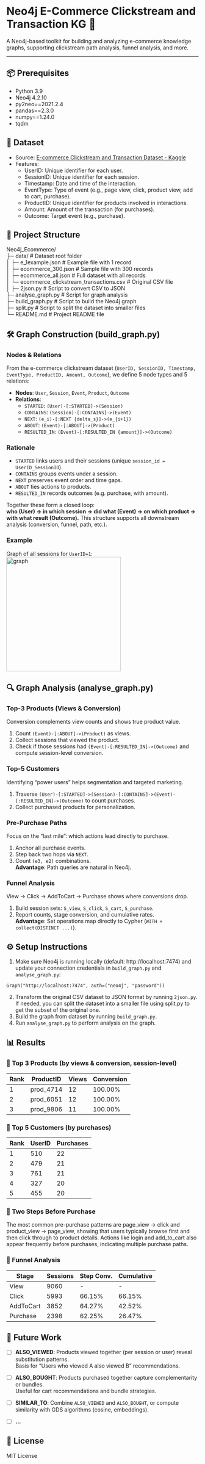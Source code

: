 # Neo4j E-Commerce Clickstream and Transaction KG 🛒

A Neo4j-based toolkit for building and analyzing e-commerce knowledge graphs, supporting clickstream path analysis, funnel analysis, and more.

---
## 📦 Prerequisites
- Python 3.9
- Neo4j 4.2.10
- py2neo==2021.2.4
- pandas==2.3.0
- numpy==1.24.0
- tqdm

##  📁 Dataset

+  Source:  [E-commerce Clickstream and Transaction Dataset - Kaggle](https://www.kaggle.com/datasets/waqi786/e-commerce-clickstream-and-transaction-dataset?)
+ Features:
  - UserID: Unique identifier for each user.
  - SessionID: Unique identifier for each session.
  - Timestamp: Date and time of the interaction.
  - EventType: Type of event (e.g., page view, click, product view, add to cart, purchase).
  - ProductID: Unique identifier for products involved in interactions.
  - Amount: Amount of the transaction (for purchases).
  - Outcome: Target event (e.g., purchase).

## 🚀 Project Structure
Neo4j_Ecommerce/  
├─ data/ # Dataset root folder  
│  ├─ e_1example.json # Example file with 1 record  
│  ├─ ecommerce_300.json  # Sample file with 300 records  
│  ├─ ecommerce_all.json  # Full dataset with all records  
│  └─ ecommerce_clickstream_transactions.csv  #  Original CSV file  
│
├─ 2json.py  # Script to convert CSV to JSON  
├─ analyse_graph.py  # Script for graph analysis  
├─ build_graph.py  # Script to build the Neo4j graph  
├─ split.py  # Script to split the dataset into smaller files  
└─ README.md  # Project README file

## 🛠️ Graph Construction (build_graph.py)
### Nodes & Relations
From the e-commerce clickstream dataset (`UserID, SessionID, Timestamp, EventType, ProductID, Amount, Outcome`), we define 5 node types and 5 relations:

- **Nodes**: `User`, `Session`, `Event`, `Product`, `Outcome`  
- **Relations**:  
  - `STARTED`: `(User)-[:STARTED]->(Session)`  
  - `CONTAINS`: `(Session)-[:CONTAINS]->(Event)`  
  - `NEXT`: `(e_i)-[:NEXT {delta_s}]->(e_{i+1})`  
  - `ABOUT`: `(Event)-[:ABOUT]->(Product)`  
  - `RESULTED_IN`: `(Event)-[:RESULTED_IN {amount}]->(Outcome)`  

### Rationale
- `STARTED` links users and their sessions (unique `session_id = UserID_SessionID`).  
- `CONTAINS` groups events under a session.  
- `NEXT` preserves event order and time gaps.  
- `ABOUT` ties actions to products.  
- `RESULTED_IN` records outcomes (e.g. purchase, with amount).  

Together these form a closed loop:  
**who (User) → in which session → did what (Event) → on which product → with what result (Outcome).**
This structure supports all downstream analysis (conversion, funnel, path, etc.).  

### Example
Graph of all sessions for `UserID=1`:
<img src="img/graph.svg" alt="graph" width="300"/>


## 🔍 Graph Analysis (analyse_graph.py)
### Top-3 Products (Views & Conversion)
Conversion complements view counts and shows true product value.  
1. Count `(Event)-[:ABOUT]->(Product)` as views.  
2. Collect sessions that viewed the product.  
3. Check if those sessions had `(Event)-[:RESULTED_IN]->(Outcome)` and compute session-level conversion.  
### Top-5 Customers
Identifying “power users” helps segmentation and targeted marketing.  
1. Traverse `(User)-[:STARTED]->(Session)-[:CONTAINS]->(Event)-[:RESULTED_IN]->(Outcome)` to count purchases.  
2. Collect purchased products for personalization.  

### Pre-Purchase Paths
Focus on the “last mile”: which actions lead directly to purchase.  
1. Anchor all purchase events.  
2. Step back two hops via `NEXT`.  
3. Count `(e3, e2)` combinations.  
**Advantage**: Path queries are natural in Neo4j.  

### Funnel Analysis
View → Click → AddToCart → Purchase shows where conversions drop.  
1. Build session sets: `S_view`, `S_click`, `S_cart`, `S_purchase`.  
2. Report counts, stage conversion, and cumulative rates.  
**Advantage**: Set operations map directly to Cypher (`WITH + collect(DISTINCT ...)`).

## ⚙️ Setup Instructions
1. Make sure Neo4j is running locally (default: http://localhost:7474)
and update your connection credentials in `build_graph.py` and `analyse_graph.py`:
```
Graph("http://localhost:7474", auth=("neo4j", "password"))
```
2. Transform the original CSV dataset to JSON format by running `2json.py`. 
If needed, you can split the dataset into a smaller file using split.py to get the subset of the original one.
3. Build the graph from dataset by running `build_graph.py`.
4. Run `analyse_graph.py` to perform analysis on the graph.

## 📊 Results
### 🎁 Top 3 Products (by views & conversion, session-level)

| Rank | ProductID | Views | Conversion |
|------|-----------|-------|------------|
| 1    | prod_4714 | 12    | 100.00%    |
| 2    | prod_6051 | 12    | 100.00%    |
| 3    | prod_9806 | 11    | 100.00%    |
### 👑 Top 5 Customers (by purchases)
| Rank | UserID | Purchases |
|------|--------|-----------|
| 1    | 510    | 22        |
| 2    | 479    | 21        |
| 3    | 761    | 21        |
| 4    | 327    | 20        |
| 5    | 455    | 20        |

### 👣 Two Steps Before Purchase
The most common pre-purchase patterns are page_view → click and product_view → page_view, showing that users typically browse first and then click through to product details.
Actions like login and add_to_cart also appear frequently before purchases, indicating multiple purchase paths.
### 🔁 Funnel Analysis

| Stage     | Sessions | Step Conv. | Cumulative |
|-----------|----------|------------|------------|
| View      | 9060     | -          | -          |
| Click     | 5993     | 66.15%     | 66.15%     |
| AddToCart | 3852     | 64.27%     | 42.52%     |
| Purchase  | 2398     | 62.25%     | 26.47%     |


## 🤔 Future Work
- [ ] **ALSO_VIEWED**: Products viewed together (per session or user) reveal substitution patterns.  
      Basis for “Users who viewed A also viewed B” recommendations.  

- [ ] **ALSO_BOUGHT**: Products purchased together capture complementarity or bundles.  
      Useful for cart recommendations and bundle strategies.  

- [ ] **SIMILAR_TO**: Combine `ALSO_VIEWED` and `ALSO_BOUGHT`, or compute similarity with GDS algorithms (cosine, embeddings).
- [ ] **...**

## 📜 License
MIT License